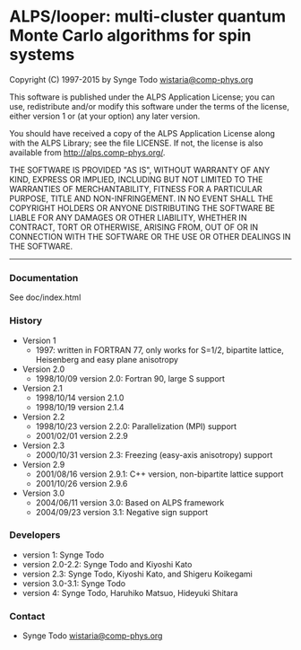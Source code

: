 # ALPS/looper: multi-cluster quantum Monte Carlo algorithms for spin systems

Copyright (C) 1997-2015 by Synge Todo <wistaria@comp-phys.org>

This software is published under the ALPS Application License; you can use,
redistribute and/or modify this software under the terms of the license,
either version 1 or (at your option) any later version.

You should have received a copy of the ALPS Application License along with
the ALPS Library; see the file LICENSE. If not, the license is also
available from http://alps.comp-phys.org/.

THE SOFTWARE IS PROVIDED "AS IS", WITHOUT WARRANTY OF ANY KIND, EXPRESS OR 
IMPLIED, INCLUDING BUT NOT LIMITED TO THE WARRANTIES OF MERCHANTABILITY, 
FITNESS FOR A PARTICULAR PURPOSE, TITLE AND NON-INFRINGEMENT. IN NO EVENT 
SHALL THE COPYRIGHT HOLDERS OR ANYONE DISTRIBUTING THE SOFTWARE BE LIABLE 
FOR ANY DAMAGES OR OTHER LIABILITY, WHETHER IN CONTRACT, TORT OR OTHERWISE, 
ARISING FROM, OUT OF OR IN CONNECTION WITH THE SOFTWARE OR THE USE OR OTHER 
DEALINGS IN THE SOFTWARE.

----------------------------------------------------------------------------

### Documentation

See doc/index.html

### History

* Version 1
   * 1997: written in FORTRAN 77, only works for S=1/2, bipartite lattice, Heisenberg and easy plane anisotropy
* Version 2.0
   * 1998/10/09 version 2.0: Fortran 90, large S support
* Version 2.1
   * 1998/10/14 version 2.1.0
   * 1998/10/19 version 2.1.4
* Version 2.2
   * 1998/10/23 version 2.2.0:  Parallelization (MPI) support
   * 2001/02/01 version 2.2.9
* Version 2.3
   * 2000/10/31 version 2.3: Freezing (easy-axis anisotropy) support
* Version 2.9
   * 2001/08/16 version 2.9.1: C++ version, non-bipartite lattice support
   * 2001/10/26 version 2.9.6
* Version 3.0
   * 2004/06/11 version 3.0: Based on ALPS framework
   * 2004/09/23 version 3.1: Negative sign support

### Developers

* version 1: Synge Todo
* version 2.0-2.2: Synge Todo and Kiyoshi Kato
* version 2.3: Synge Todo, Kiyoshi Kato, and Shigeru Koikegami
* version 3.0-3.1: Synge Todo
* version 4: Synge Todo, Haruhiko Matsuo, Hideyuki Shitara

### Contact

* Synge Todo <wistaria@comp-phys.org>
